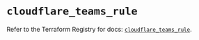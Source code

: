 # `cloudflare_teams_rule`

Refer to the Terraform Registry for docs: [`cloudflare_teams_rule`](https://registry.terraform.io/providers/cloudflare/cloudflare/4.49.1/docs/resources/teams_rule).

